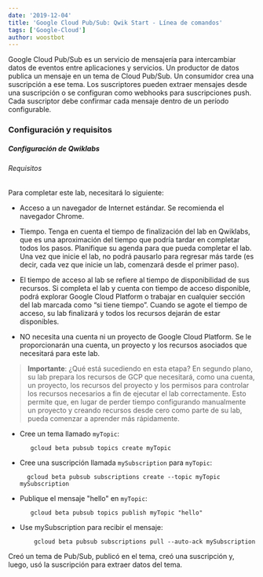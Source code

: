 ```yaml
---
date: '2019-12-04'
title: 'Google Cloud Pub/Sub: Qwik Start - Línea de comandos'
tags: ['Google-Cloud']
author: woostbot
---
```


Google Cloud Pub/Sub es un servicio de mensajería para intercambiar datos de eventos entre aplicaciones y servicios. Un productor de datos publica un mensaje en un tema de Cloud Pub/Sub. Un consumidor crea una suscripción a ese tema. Los suscriptores pueden extraer mensajes desde una suscripción o se configuran como webhooks para suscripciones push. Cada suscriptor debe confirmar cada mensaje dentro de un período configurable.

### Configuración y requisitos

##### Configuración de Qwiklabs

###### Requisitos

Para completar este lab, necesitará lo siguiente:

- Acceso a un navegador de Internet estándar. Se recomienda el navegador Chrome.

- Tiempo. Tenga en cuenta el tiempo de finalización del lab en Qwiklabs, que es una aproximación del tiempo que podría tardar en completar todos los pasos. Planifique su agenda para que pueda completar el lab. Una vez que inicie el lab, no podrá pausarlo para regresar más tarde (es decir, cada vez que inicie un lab, comenzará desde el primer paso).

- El tiempo de acceso al lab se refiere al tiempo de disponibilidad de sus recursos. Si completa el lab y cuenta con tiempo de acceso disponible, podrá explorar Google Cloud Platform o trabajar en cualquier sección del lab marcada como “si tiene tiempo”. Cuando se agote el tiempo de acceso, su lab finalizará y todos los recursos dejarán de estar disponibles.

- NO necesita una cuenta ni un proyecto de Google Cloud Platform. Se le proporcionarán una cuenta, un proyecto y los recursos asociados que necesitará para este lab.

> **Importante**: ¿Qué está sucediendo en esta etapa? En segundo plano, su lab prepara los recursos de GCP que necesitará, como una cuenta, un proyecto, los recursos del proyecto y los permisos para controlar los recursos necesarios a fin de ejecutar el lab correctamente. Esto permite que, en lugar de perder tiempo configurando manualmente un proyecto y creando recursos desde cero como parte de su lab, pueda comenzar a aprender más rápidamente.

- Cree un tema llamado `myTopic`:

  ```shell
     gcloud beta pubsub topics create myTopic
  ```

- Cree una suscripción llamada `mySubscription` para `myTopic`:

  ```shell
    gcloud beta pubsub subscriptions create --topic myTopic mySubscription
  ```

- Publique el mensaje "hello" en `myTopic`:

  ```shell
     gcloud beta pubsub topics publish myTopic "hello"
  ```

- Use mySubscription para recibir el mensaje:
  ```shell
      gcloud beta pubsub subscriptions pull --auto-ack mySubscription
  ```

Creó un tema de Pub/Sub, publicó en el tema, creó una suscripción y, luego, usó la suscripción para extraer datos del tema.
